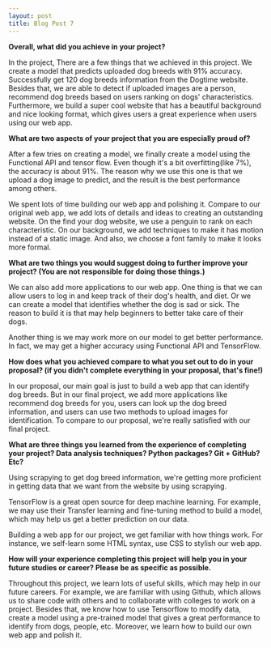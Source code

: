 ```yaml
---
layout: post
title: Blog Post 7
---
```


**Overall, what did you achieve in your project?**

In the project, There are a few things that we achieved in this project. We create a model that predicts uploaded dog breeds with 91% accuracy. Successfully get 120 dog breeds information from the Dogtime website. Besides that, we are able to detect if uploaded images are a person, recommend dog breeds based on users ranking on dogs' characteristics. Furthermore, we build a super cool website that has a beautiful background and nice looking format, which gives users a great experience when users using our web app.


**What are two aspects of your project that you are especially proud of?**

After a few tries on creating a model, we finally create a model using the Functional API and tensor flow. Even though it's a bit overfitting(like 7%), the accuracy is about 91%. The reason why we use this one is that we upload a dog image to predict, and the result is the best performance among others.

We spent lots of time building our web app and polishing it. Compare to our original web app, we add lots of details and ideas to creating an outstanding website. On the find your dog website, we use a penguin to rank on each characteristic. On our background, we add techniques to make it has motion instead of a static image. And also, we choose a font family to make it looks more formal.


**What are two things you would suggest doing to further improve your project? (You are not responsible for doing those things.)**

We can also add more applications to our web app. One thing is that we can allow users to log in and keep track of their dog's health, and diet. Or we can create a model that identifies whether the dog is sad or sick. The reason to build it is that may help beginners to better take care of their dogs.

Another thing is we may work more on our model to get better performance. In fact, we may get a higher accuracy using Functional API and TensorFlow.


**How does what you achieved compare to what you set out to do in your proposal? (if you didn't complete everything in your proposal, that's fine!)**

In our proposal, our main goal is just to build a web app that can identify dog breeds. But in our final project, we add more applications like recommend dog breeds for you, users can look up the dog breed information, and users can use two methods to upload images for identification. To compare to our proposal, we're really satisfied with our final project.

**What are three things you learned from the experience of completing your project? Data analysis techniques? Python packages? Git + GitHub? Etc?**

Using scrapying to get dog breed information, we're getting more proficient in getting data that we want from the website by using scrapying.

TensorFlow is a great open source for deep machine learning. For example, we may use their Transfer learning and fine-tuning method to build a model, which may help us get a better prediction on our data.

Building a web app for our project, we get familiar with how things work. For instance, we self-learn some HTML syntax, use CSS to stylish our web app. 


**How will your experience completing this project will help you in your future studies or career? Please be as specific as possible.**

Throughout this project, we learn lots of useful skills, which may help in our future careers. For example, we are familiar with using Github, which allows us to share code with others and to collaborate with colleges to work on a project. Besides that, we know how to use Tensorflow to modify data, create a model using a pre-trained model that gives a great performance to identify from dogs, people, etc. Moreover, we learn how to build our own web app and polish it.